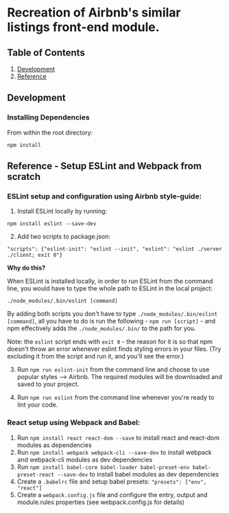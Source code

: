 # Recreation of Airbnb's similar listings front-end module.



## Table of Contents

1. [Development](#development)
2. [Reference](#reference)



## Development

### Installing Dependencies

From within the root directory:
```
npm install
```



## Reference - Setup ESLint and Webpack from scratch

### ESLint setup and configuration using Airbnb style-guide:
1. Install ESLint locally by running: 
```
npm install eslint --save-dev
```
2. Add two scripts to package.json: 
```
"scripts": {"eslint-init": "eslint --init", "eslint": "eslint ./server ./client; exit 0"}
```
**Why do this?**

When ESLint is installed locally, in order to run ESLint from the command line, you would have to type the whole path to ESLint in the local project: 
```
./node_modules/.bin/eslint [command]
```
By adding both scripts you don't have to type `./node_modules/.bin/eslint [command]`, all you have to do is run the 
following - `npm run [script]` - and npm effectively adds the `./node_modules/.bin/` to the path for you. 

Note: the `eslint` script ends with `exit 0` - the reason for it is so that npm doesn't throw an error whenever eslint finds styling errors
in your files. (Try excluding it from the script and run it, and you'll see the error.)

3. Run `npm run eslint-init` from the command line and choose to use popular styles --> Airbnb. The required modules will be downloaded and 
saved to your project. 

4. Run `npm run eslint` from the command line whenever you're ready to lint your code. 


### React setup using Webpack and Babel:
1. Run `npm install react react-dom --save` to install react and react-dom modules as dependencies
2. Run `npm install webpack webpack-cli --save-dev` to install webpack and webpack-cli modules as dev dependencies
3. Run `npm install babel-core babel-loader babel-preset-env babel-preset-react --save-dev` to install babel modules as dev dependencies
4. Create a `.babelrc` file and setup babel presets: `"presets": ["env", "react"]`
5. Create a `webpack.config.js` file and configure the entry, output and module.rules properties (see webpack.config.js for details)






